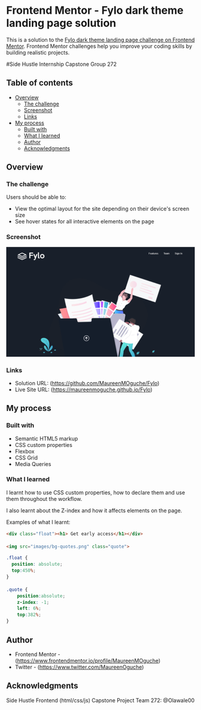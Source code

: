 # Frontend Mentor - Fylo dark theme landing page solution

This is a solution to the [Fylo dark theme landing page challenge on Frontend Mentor](https://www.frontendmentor.io/challenges/fylo-dark-theme-landing-page-5ca5f2d21e82137ec91a50fd). Frontend Mentor challenges help you improve your coding skills by building realistic projects. 

#Side Hustle Internship Capstone Group 272

## Table of contents

- [Overview](#overview)
  - [The challenge](#the-challenge)
  - [Screenshot](#screenshot)
  - [Links](#links)
- [My process](#my-process)
  - [Built with](#built-with)
  - [What I learned](#what-i-learned)
  - [Author](#author)
  - [Acknowledgments](#acknowledgments)


## Overview

### The challenge

Users should be able to:

- View the optimal layout for the site depending on their device's screen size
- See hover states for all interactive elements on the page

### Screenshot

![](./images/screenshot.png)


### Links

- Solution URL: (https://github.com/MaureenMOguche/Fylo)
- Live Site URL: (https://maureenmoguche.github.io/Fylo)

## My process

### Built with

- Semantic HTML5 markup
- CSS custom properties
- Flexbox
- CSS Grid
- Media Queries


### What I learned

I learnt how to use CSS custom properties, how to declare them and use them throughout the workflow.

I also learnt about the Z-index and how it affects elements on the page.

Examples of what I learnt:

```html
<div class="float"><h1> Get early access</h1></div>

<img src="images/bg-quotes.png" class="quote">
```
```css
.float {
  position: absolute;
  top:450%;
}

.quote {
    position:absolute;
    z-index: -1;
    left: 6%;
    top:382%;
}
```

## Author

- Frontend Mentor - (https://www.frontendmentor.io/profile/MaureenMOguche)
- Twitter - (https://www.twitter.com/MaureenOguche)


## Acknowledgments

Side Hustle Frontend (html/css/js) Capstone Project Team 272: @Olawale00
